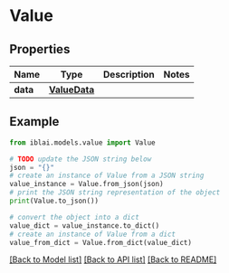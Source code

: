# Value


## Properties

Name | Type | Description | Notes
------------ | ------------- | ------------- | -------------
**data** | [**ValueData**](ValueData.md) |  | 

## Example

```python
from iblai.models.value import Value

# TODO update the JSON string below
json = "{}"
# create an instance of Value from a JSON string
value_instance = Value.from_json(json)
# print the JSON string representation of the object
print(Value.to_json())

# convert the object into a dict
value_dict = value_instance.to_dict()
# create an instance of Value from a dict
value_from_dict = Value.from_dict(value_dict)
```
[[Back to Model list]](../README.md#documentation-for-models) [[Back to API list]](../README.md#documentation-for-api-endpoints) [[Back to README]](../README.md)


